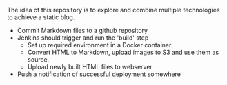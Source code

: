 
The idea of this repository is to explore and combine multiple technologies to achieve a static blog.

* Commit Markdown files to a github repository
* Jenkins should trigger and run the 'build' step
  * Set up required environment in a Docker container
  * Convert HTML to Markdown, upload images to S3 and use them as source.
  * Upload newly built HTML files to webserver
* Push a notification of successful deployment somewhere
